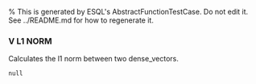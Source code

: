 % This is generated by ESQL's AbstractFunctionTestCase. Do not edit it. See ../README.md for how to regenerate it.

### V L1 NORM
Calculates the l1 norm between two dense_vectors.

```esql
null
```
